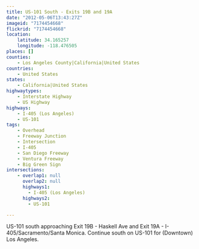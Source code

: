 ```yaml
---
title: US-101 South - Exits 19B and 19A
date: "2012-05-06T13:43:27Z"
imageid: "7174454668"
flickrid: "7174454668"
location:
    latitude: 34.165257
    longitude: -118.476505
places: []
counties:
    - Los Angeles County|California|United States
countries:
    - United States
states:
    - California|United States
highwaytypes:
    - Interstate Highway
    - US Highway
highways:
    - I-405 (Los Angeles)
    - US-101
tags:
    - Overhead
    - Freeway Junction
    - Intersection
    - I-405
    - San Diego Freeway
    - Ventura Freeway
    - Big Green Sign
intersections:
    - overlap1: null
      overlap2: null
      highways1:
        - I-405 (Los Angeles)
      highways2:
        - US-101

---
```

US-101 south approaching Exit 19B - Haskell Ave and Exit 19A - I-405/Sacramento/Santa Monica.  Continue south on US-101 for (Downtown) Los Angeles.